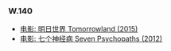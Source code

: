 ### W.140

- <a href="/category/movie/tomorrowland_2015">电影: 明日世界 Tomorrowland (2015)</a>
- <a href="/category/movie/seven_psychopath_2012">电影: 七个神经病 Seven Psychopaths (2012)</a>